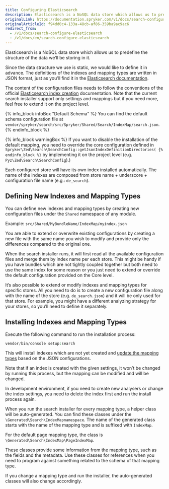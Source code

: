 ```yaml
---
title: Configuring Elasticsearch
description: Elasticsearch is a NoSQL data store which allows us to predefine the structure of the data we’ll be storing in it.
originalLink: https://documentation.spryker.com/v1/docs/search-configure-elasticsearch
originalArticleId: f94dd0c4-133a-48cb-af86-359ba9ac9ac6
redirect_from:
  - /v1/docs/search-configure-elasticsearch
  - /v1/docs/en/search-configure-elasticsearch
---
```


Elasticsearch is a NoSQL data store which allows us to predefine the structure of the data we’ll be storing in it.

Since the data structure we use is static, we would like to define it in advance. The definitions of the indexes and mapping types are written in JSON format, just as you’ll find it in the [Elasticsearch documentation](https://www.elastic.co/guide/index.html?ultron=%5BEL%5D-%5BB%5D-%5BEMEA-General%5D-Exact&blade=adwords-s&Device=c&thor=elasticsearch%20documentation&gclid=EAIaIQobChMIhqvutbfJ5QIVB6WaCh3GYA3CEAAYASAAEgL-RPD_BwE).

The content of the configuration files needs to follow the conventions of the official [Elasticsearch index creation](https://www.elastic.co/guide/en/elasticsearch/reference/current/indices-create-index.html) documentation. Note that the current search installer support only settings and mappings but if you need more, feel free to extend it on the project level.

{% info_block infoBox "Default Schema" %}
You can find the default schema configuration file at `vendor/spryker/search/src/Spryker/Shared/Search/IndexMap/search.json`.
{% endinfo_block %}

{% info_block warningBox %}
If you want to disable the installation of the default mapping, you need to override the core configuration defined in `Spryker\Zed\Search\SearchConfig::getJsonIndexDefinitionDirectories(
{% endinfo_block %}` by implementing it on the project level (e.g. `Pyz\Zed\Search\SearchConfig`).)

Each configured store will have its own index installed automatically. The name of the indexes are composed from store name + underscore + configuration file name (e.g.: `de_search`).

## Defining New Indexes and Mapping Types
You can define new indexes and mapping types by creating new configuration files under the `Shared` namespace of any module.

Example:
`src/Shared/MyBundleName/IndexMap/myindex.json`

You are able to extend or overwrite existing configurations by creating a new file with the same name you wish to modify and provide only the differences compared to the original one.

When the search installer runs, it will first read all the available configuration files and merge them by index name per each store. This might be handy if you have bundles which are not tightly coupled together but both need to use the same index for some reason or you just need to extend or override the default configuration provided on the Core level.

It’s also possible to extend or modify indexes and mapping types for specific stores. All you need to do is to create a new configuration file along with the name of the store (e.g. `de_search.json`) and it will be only used for that store. For example, you might have a different analyzing strategy for your stores, so you’ll need to define it separately.

## Installing Indexes and Mapping Types
Execute the following command to run the installation process:
```php
vendor/bin/console setup:search
```
This will install indexes which are not yet created and [update the mapping types](https://www.elastic.co/guide/en/elasticsearch/reference/current/indices-put-mapping.html) based on the JSON configurations.

Note that if an index is created with the given settings, it won’t be changed by running this process, but the mapping can be modified and will be changed.

In development environment, if you need to create new analysers or change the index settings, you need to delete the index first and run the install process again.

When you run the search installer for every mapping type, a helper class will be auto-generated. You can find these classes under the `\Generated\Search\IndexMapnamespace`. The name of the generated class starts with the name of the mapping type and is suffixed with `IndexMap`.

For the default page mapping type, the class is `\Generated\Search\IndexMap\PageIndexMap`.

These classes provide some information from the mapping type, such as the fields and the metadata. Use these classes for references when you need to program against something related to the schema of that mapping type.

If you change a mapping type and run the installer, the auto-generated classes will also change accordingly.
